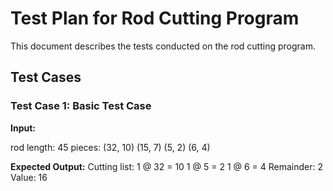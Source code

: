 # Test Plan for Rod Cutting Program

This document describes the tests conducted on the rod cutting program.

## Test Cases

### Test Case 1: Basic Test Case
**Input:**

rod length: 45 pieces: (32, 10) (15, 7) (5, 2) (6, 4)

**Expected Output:**
Cutting list: 
1 @ 32 = 10
1 @ 5 = 2
1 @ 6 = 4 
Remainder: 2 
Value: 16


